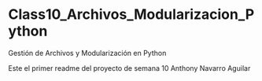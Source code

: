 # Class10_Archivos_Modularizacion_Python
 Gestión de Archivos y Modularización en Python

Este el primer readme del proyecto de semana 10 
Anthony Navarro Aguilar